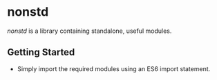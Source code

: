 # nonstd

*nonstd* is a library containing standalone, useful modules.


## Getting Started

* Simply import the required modules using an ES6 import statement.
